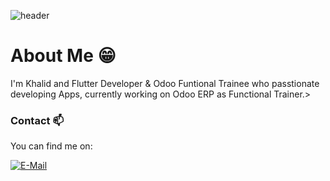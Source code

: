 ![header](https://capsule-render.vercel.app/api?type=waving&color=gradient&height=200&section=header&text=Hey%20I%27m%20Khaalid%20Gaduudow%F0%9F%8C%A9&animation=twinkling&fontSize=40)
# About Me 😁
<p>I'm Khalid and Flutter Developer & Odoo Funtional Trainee who passtionate developing Apps, currently working on Odoo ERP as Functional Trainer.></p>

### Contact 📫
You can find me on:
<p><a href="mailto:qaalidyare30@gmail.com" target="_blank"><img alt="E-Mail" src="https://img.shields.io/badge/Gmail-%2312100E.svg?&style=for-the-badge&logo=Gmail&logoColor=white" /></a></p>
